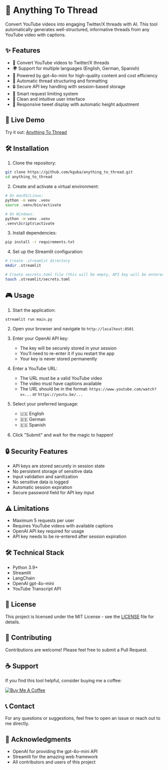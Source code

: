 # 🧵 Anything To Thread

Convert YouTube videos into engaging Twitter/X threads with AI. This tool automatically generates well-structured, informative threads from any YouTube video with captions.

## ✨ Features

- 🎥 Convert YouTube videos to Twitter/X threads
- 🌍 Support for multiple languages (English, German, Spanish)
- 🤖 Powered by gpt-4o-mini for high-quality content and cost efficiency
- 📝 Automatic thread structuring and formatting
- 🔒 Secure API key handling with session-based storage
- 🎯 Smart request limiting system
- 🎨 Clean and intuitive user interface
- 📱 Responsive tweet display with automatic height adjustment

## 🚀 Live Demo

Try it out: [Anything To Thread](https://anything-to-thread.streamlit.app)

## 🛠️ Installation

1. Clone the repository:
```bash
git clone https://github.com/kguba/anything_to_thread.git
cd anything_to_thread
```

2. Create and activate a virtual environment:
```bash
# On macOS/Linux:
python -m venv .venv
source .venv/bin/activate

# On Windows:
python -m venv .venv
.venv\Scripts\activate
```

3. Install dependencies:
```bash
pip install -r requirements.txt
```

4. Set up the Streamlit configuration:
```bash
# Create .streamlit directory
mkdir .streamlit

# Create secrets.toml file (this will be empty, API key will be entered in the app)
touch .streamlit/secrets.toml
```

## 🎮 Usage

1. Start the application:
```bash
streamlit run main.py
```

2. Open your browser and navigate to `http://localhost:8501`

3. Enter your OpenAI API key:
   - The key will be securely stored in your session
   - You'll need to re-enter it if you restart the app
   - Your key is never stored permanently

4. Enter a YouTube URL:
   - The URL must be a valid YouTube video
   - The video must have captions available
   - The URL should be in the format: `https://www.youtube.com/watch?v=...` or `https://youtu.be/...`

5. Select your preferred language:
   - 🇺🇸 English
   - 🇩🇪 German
   - 🇪🇸 Spanish

6. Click "Submit" and wait for the magic to happen!

## 🔒 Security Features

- API keys are stored securely in session state
- No persistent storage of sensitive data
- Input validation and sanitization
- No sensitive data is logged
- Automatic session expiration
- Secure password field for API key input

## ⚠️ Limitations

- Maximum 5 requests per user
- Requires YouTube videos with available captions
- OpenAI API key required for usage
- API key needs to be re-entered after session expiration

## 🛠️ Technical Stack

- Python 3.9+
- Streamlit
- LangChain
- OpenAI gpt-4o-mini
- YouTube Transcript API

## 📝 License

This project is licensed under the MIT License - see the [LICENSE](LICENSE) file for details.

## 🤝 Contributing

Contributions are welcome! Please feel free to submit a Pull Request.

## ☕ Support

If you find this tool helpful, consider buying me a coffee:

[![Buy Me A Coffee](https://www.buymeacoffee.com/assets/img/custom_images/orange_img.png)](https://www.buymeacoffee.com/kguba)

## 📞 Contact

For any questions or suggestions, feel free to open an issue or reach out to me directly.

## 🙏 Acknowledgments

- OpenAI for providing the gpt-4o-mini API
- Streamlit for the amazing web framework
- All contributors and users of this project
